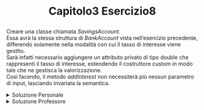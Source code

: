 # <p align=center> Capitolo3 Esercizio8 </p>

Creare una classe chiamata *SavingsAccount*. <br>
Essa avrà la stessa struttura di *BankAccount* vista nell’esercizio precedente, differendo
solamente nella modalità con cui il tasso di interesse viene gestito. <br>
Sarà infatti necessario aggiungere un attributo privato di tipo double
che rappresenti il tasso di interesse, estendendo il costruttore custom
in modo tale che ne gestisca la valorizzazione. <br>
Così facendo, il metodo *addInterest* non necessiterà più nessun parametro di input,
lasciando invariata la semantica.

<details closed> 
<summary> Soluzione Personale </summary>

[SavingsAccount.java]() <br>
[SavingsAccountTester.java]()

</details>

<details closed>
<summary> Soluzione Professore </summary>

[SavingsAccount.java]() <br>
[SavingsAccountTester.java]()

</details>
